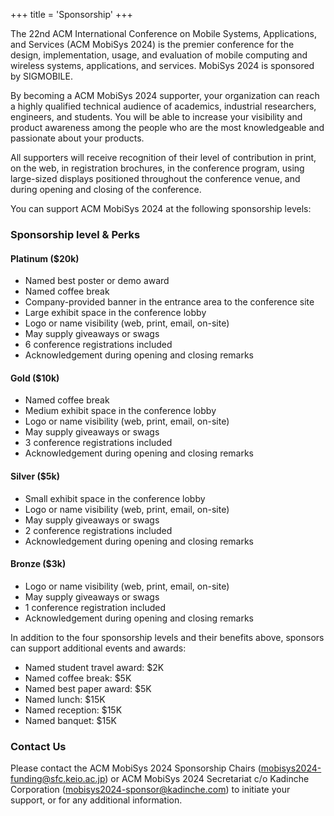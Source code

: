 +++
title = 'Sponsorship'
+++

The 22nd ACM International Conference on Mobile Systems, Applications, and Services (ACM MobiSys 2024) is the premier conference for the design, implementation, usage, and evaluation of mobile computing and wireless systems, applications, and services. MobiSys 2024 is sponsored by SIGMOBILE.

By becoming a ACM MobiSys 2024 supporter, your organization can reach a highly qualified technical audience of academics, industrial researchers, engineers, and students. You will be able to increase your visibility and product awareness among the people who are the most knowledgeable and passionate about your products.

All supporters will receive recognition of their level of contribution in print, on the web, in registration brochures, in the conference program, using large-sized displays positioned throughout the conference venue, and during opening and closing of the conference.

You can support ACM MobiSys 2024 at the following sponsorship levels:

### Sponsorship level \& Perks

#### Platinum ($20k)
- Named best poster or demo award
- Named coffee break
- Company-provided banner in the entrance area to the conference site
- Large exhibit space in the conference lobby
- Logo or name visibility (web, print, email, on-site)
- May supply giveaways or swags
- 6 conference registrations included
- Acknowledgement during opening and closing remarks

#### Gold ($10k)
- Named coffee break
- Medium exhibit space in the conference lobby
- Logo or name visibility (web, print, email, on-site)
- May supply giveaways or swags
- 3 conference registrations included
- Acknowledgement during opening and closing remarks

#### Silver ($5k)
- Small exhibit space in the conference lobby
- Logo or name visibility (web, print, email, on-site)
- May supply giveaways or swags
- 2 conference registrations included
- Acknowledgement during opening and closing remarks

#### Bronze ($3k)
- Logo or name visibility (web, print, email, on-site)
- May supply giveaways or swags
- 1 conference registration included
- Acknowledgement during opening and closing remarks

In addition to the four sponsorship levels and their benefits above, sponsors can support additional events and awards:
- Named student travel award: $2K
- Named coffee break: $5K
- Named best paper award: $5K
- Named lunch: $15K
- Named reception: $15K
- Named banquet: $15K

### Contact Us
Please contact the ACM MobiSys 2024 Sponsorship Chairs (mobisys2024-funding@sfc.keio.ac.jp) or ACM MobiSys 2024 Secretariat c/o Kadinche Corporation (mobisys2024-sponsor@kadinche.com) to initiate your support, or for any additional information.

